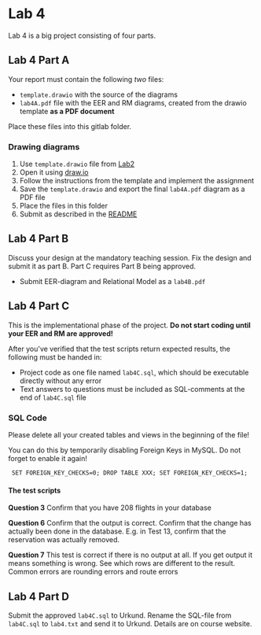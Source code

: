 # Lab 4 

Lab 4 is a big project consisting of four parts. 

## Lab 4 Part A
Your report must contain the following *two* files:

* `template.drawio` with the source of the diagrams
* `lab4A.pdf` file with the EER and RM diagrams, created from the drawio template **as a PDF document**

Place these files into this gitlab folder.

### Drawing diagrams
1. Use `template.drawio` file from [Lab2](https://gitlab.liu.se/olaha93/db/-/tree/master/lab2)
2. Open it using [draw.io](https://www.draw.io)
3. Follow the instructions from the template and implement the assignment
4. Save the `template.drawio` and export the final `lab4A.pdf` diagram as a PDF file
5. Place the files in this folder
5. Submit as described in the [README](https://gitlab.liu.se/olaha93/db/-/blob/master/README.md)

## Lab 4 Part B
Discuss your design at the mandatory teaching session. 
Fix the design and submit it as part B. Part C requires Part B being approved.

* Submit EER-diagram and Relational Model as a `lab4B.pdf`

## Lab 4 Part C
This is the implementational phase of the project. **Do not start coding until your EER and RM are approved!**

After you've verified that the test scripts return expected results, the following must be handed in: 

<!--* Functional dependencies for all relations as .txt or .pdf-->
* Project code as one file named `lab4C.sql`, which should be executable directly without any error
* Text answers to questions must be included as SQL-comments at the end of `lab4C.sql` file
<!--* An identified secondary index as  SQL-comments in the `lab4C.sql` file (do not implement it), place at the end of the file
* * A file named q10b.sql that is your modified version of Question10MakeBooking.sql

### Functional dependencies 
Find the Candidate keys, primary keys and whether the tables are in BCNF or not. If it is not in BCNF, motivate why! 
-->

### SQL Code
Please delete all your created tables and views in the beginning of the file!

You can do this by temporarily disabling Foreign Keys in MySQL. Do not forget to enable it again!

`
SET FOREIGN_KEY_CHECKS=0;
DROP TABLE XXX;
SET FOREIGN_KEY_CHECKS=1;`

#### The test scripts

**Question 3** 
Confirm that you have 208 flights in your database


**Question 6**
Confirm that the output is correct. 
Confirm that the change has actually been done in the database. E.g. in Test 13, confirm that the reservation was actually removed. 


**Question 7**
This test is correct if there is no output at all. If you get output it means something is wrong. See which rows are different to the result. 
Common errors are rounding errors and route errors

<!--#### Issues
You will most likely run into problems during the coding phase! Create issues, tag your lab assistant and reference the part of the code where you have a problem. -->

## Lab 4 Part D
Submit the approved `lab4C.sql` to Urkund. Rename the SQL-file from `lab4C.sql` to `lab4.txt` and send it to Urkund. Details are on course website.


